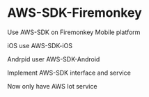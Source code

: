 # AWS-SDK-Firemonkey

Use AWS-SDK on Firemonkey Mobile platform

iOS use AWS-SDK-iOS

Andrpid user AWS-SDK-Android

Implement AWS-SDK interface and service

Now only have AWS Iot service

